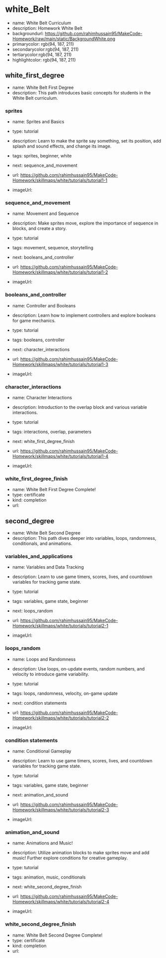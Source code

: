 # white_Belt

* name: White Belt Curriculum
* description: Homework White Belt
* backgroundurl: https://github.com/rahimhussain95/MakeCode-Homework/raw/main/static/BackgroundWhite.png
* primarycolor: rgb(94, 187, 211)
* secondarycolor:rgb(94, 187, 211)
* tertiarycolor:rgb(94, 187, 211)
* highlightcolor: rgb(94, 187, 211)


## white_first_degree

* name: White Belt First Degree 
* description: This path introduces basic concepts for students in the White Belt curriculum.

### sprites

* name: Sprites and Basics
* type: tutorial
* description: Learn to make the sprite say something, set its position, add splash and sound effects, and change its image.
* tags: sprites, beginner, white
* next: sequence_and_movement

* url: https://github.com/rahimhussain95/MakeCode-Homework/skillmaps/white/tutorials/tutorial1-1
* imageUrl: 

### sequence_and_movement

* name: Movement and Sequence
* description: Make sprites move, explore the importance of sequence in blocks, and create a story.
* type: tutorial
* tags: movement, sequence, storytelling
* next: booleans_and_controller

* url: https://github.com/rahimhussain95/MakeCode-Homework/skillmaps/white/tutorials/tutorial1-2
* imageUrl: 


### booleans_and_controller

* name: Controller and Booleans
* description: Learn how to implement controllers and explore booleans for game mechanics.
* type: tutorial
* tags: booleans, controller
* next: character_interactions

* url: https://github.com/rahimhussain95/MakeCode-Homework/skillmaps/white/tutorials/tutorial1-3
* imageUrl: 

### character_interactions

* name: Character Interactions
* description: Introduction to the overlap block and various variable interactions.
* type: tutorial
* tags: interactions, overlap, parameters
* next: white_first_degree_finish

* url: https://github.com/rahimhussain95/MakeCode-Homework/skillmaps/white/tutorials/tutorial1-4
* imageUrl: 

### white_first_degree_finish

* name: White Belt First Degree Complete!
* type: certificate
* kind: completion
* url: 

## second_degree

* name: White Belt Second Degree
* description: This path dives deeper into variables, loops, randomness, conditionals, and animations.

### variables_and_applications

* name: Variables and Data Tracking
* description: Learn to use game timers, scores, lives, and countdown variables for tracking game state.
* type: tutorial
* tags: variables, game state, beginner
* next: loops_random

* url: https://github.com/rahimhussain95/MakeCode-Homework/skillmaps/white/tutorials/tutorial2-1
* imageUrl: 


### loops_random

* name: Loops and Randomness
* description: Use loops, on-update events, random numbers, and velocity to introduce game variability.
* type: tutorial
* tags: loops, randomness, velocity, on-game update
* next: condition statements

* url: https://github.com/rahimhussain95/MakeCode-Homework/skillmaps/white/tutorials/tutorial2-2
* imageUrl: 


### condition statements

* name: Conditional Gameplay
* description: Learn to use game timers, scores, lives, and countdown variables for tracking game state.
* type: tutorial
* tags: variables, game state, beginner
* next: animation_and_sound

* url: https://github.com/rahimhussain95/MakeCode-Homework/skillmaps/white/tutorials/tutorial2-3
* imageUrl: 

### animation_and_sound

* name: Animations and Music!
* description: Utilize animation blocks to make sprites move and add music! Further explore conditions for creative gameplay.
* type: tutorial
* tags: animation, music, conditionals
* next: white_second_degree_finish

* url: https://github.com/rahimhussain95/MakeCode-Homework/skillmaps/white/tutorials/tutorial2-4
* imageUrl: 

### white_second_degree_finish

* name: White Belt Second Degree Complete!
* type: certificate
* kind: completion
* url: 







